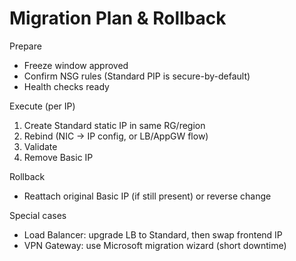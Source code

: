 ﻿# Migration Plan & Rollback

Prepare
- Freeze window approved
- Confirm NSG rules (Standard PIP is secure-by-default)
- Health checks ready

Execute (per IP)
1. Create Standard static IP in same RG/region
2. Rebind (NIC → IP config, or LB/AppGW flow)
3. Validate
4. Remove Basic IP

Rollback
- Reattach original Basic IP (if still present) or reverse change

Special cases
- Load Balancer: upgrade LB to Standard, then swap frontend IP
- VPN Gateway: use Microsoft migration wizard (short downtime)
